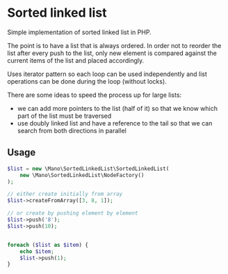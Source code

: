 # Sorted linked list

Simple implementation of sorted linked list in PHP.

The point is to have a list that is always ordered. In order not to reorder the list after every push to the list, only
new element is compared against the current items of the list and placed accordingly. 

Uses iterator pattern so each loop can be used independently and list operations can be done during the loop 
(without locks).

There are some ideas to speed the process up for large lists:
- we can add more pointers to the list (half of it) so that we know which part of the list must be traversed
- use doubly linked list and have a reference to the tail so that we can search from both directions in parallel 

## Usage

```php
$list = new \Mano\SortedLinkedList\SortedLinkedList(
    new \Mano\SortedLinkedList\NodeFactory()
);

// either create initially from array
$list->createFromArray([3, 8, 1]);

// or create by pushing element by element
$list->push('8');
$list->push(10);


foreach ($list as $item) {
    echo $item;
    $list->push(1);
}
```
